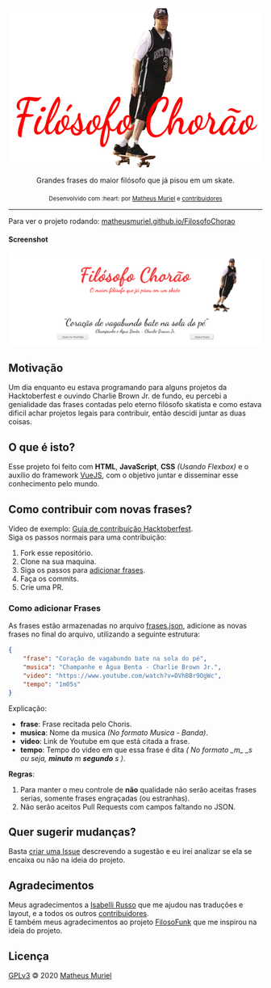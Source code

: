 <div align="center">
  <img src="./assets/headerReadme.png" alt="Chorão andando de skate" style="max-width: 100%;" width="600" height="315">
  <p>Grandes frases do maior filósofo que já pisou em um skate.</p>

  <p align="center">
    <sub>Desenvolvido com :heart: por
      <a href="https://github.com/MatheusMuriel">Matheus Muriel</a> e
      <a href="https://github.com/MatheusMuriel/FilosofoChorao/graphs/contributors">contribuidores</a>
    </sub>
  </p>

  <!-- <a href=".github/README-pt-BR.md">Português</a>
   / <a href=".github/README-fr.md">English</a>
   / <a href=".github/README-es.md">Español</a> -->
</div>

---
Para ver o projeto rodando: [matheusmuriel.github.io/FilosofoChorao](https://matheusmuriel.github.io/FilosofoChorao/index.html)
#### Screenshot
![Screenshot](assets/screenshot.png?raw=true "Screenshot")

## Motivação
Um dia enquanto eu estava programando para alguns projetos da Hacktoberfest e ouvindo Charlie Brown Jr. de fundo, eu percebi a genialidade das frases contadas pelo eterno filósofo skatista e como estava dificil achar projetos legais para contribuir, então descidi juntar as duas coisas.

## O que é isto?
Esse projeto foi feito com **HTML**, **JavaScript**, **CSS** _(Usando Flexbox)_ e o auxílio do framework [VueJS](https://vuejs.org/), com o objetivo juntar e disseminar esse conhecimento pelo mundo.

## Como contribuir com novas frases?
Video de exemplo: [Guia de contribuição Hacktoberfest](https://hacktoberfest.digitalocean.com/details#beginners).  
Siga os passos normais para uma contribuição: 
1. Fork esse repositório.
2. Clone na sua maquina.
3. Siga os passos para [adicionar frases](#frases).
4. Faça os commits.
5. Crie uma PR.
  
### <a name="frases"></a> Como adicionar Frases
As frases estão armazenadas no arquivo [frases.json](https://github.com/MatheusMuriel/FilosofoChorao/blob/main/frases.json), adicione as novas frases no final do arquivo, utilizando a seguinte estrutura: 

```JSON
{
    "frase": "Coração de vagabundo bate na sola do pé",
    "musica": "Champanhe e Água Benta - Charlie Brown Jr.",
    "video": "https://www.youtube.com/watch?v=DVhBBr9OgWc",
    "tempo": "1m05s"
}
```
Explicação:
- **frase**: Frase recitada pelo Choris.
- **musica**: Nome da musica _(No formato Musica - Banda)_.
- **video**: Link de Youtube em que está citada a frase.
- **tempo**: Tempo do video em que essa frase é dita _( No formato \_m\_ \_s ou seja, **minuto** m **segundo** s )_.

**Regras**: 
1. Para manter o meu controle de **não** qualidade não serão aceitas frases serias, somente frases engraçadas (ou estranhas).
2. Não serão aceitos Pull Requests com campos faltando no JSON.

## Quer sugerir mudanças?
Basta [criar uma Issue](https://github.com/MatheusMuriel/FilosofoChorao/issues/new) descrevendo a sugestão e eu irei analizar se ela se encaixa ou não na ideia do projeto.

## Agradecimentos
Meus agradecimentos a [Isabelli Russo](https://github.com/isabelirusso-dev) que me ajudou nas traduções e layout, e a todos os outros [contribuidores](https://github.com/MatheusMuriel/FilosofoChorao/graphs/contributors).  
E também meus agradecimentos ao projeto [FilosoFunk](https://github.com/IgorRozani/filosofunk) que me inspirou na ideia do projeto.  

## Licença
[GPLv3](LICENSE) <span style="display:inline-block;transform: rotate(180deg);">&copy;</span> 2020 [Matheus Muriel](https://github.com/MatheusMuriel/)